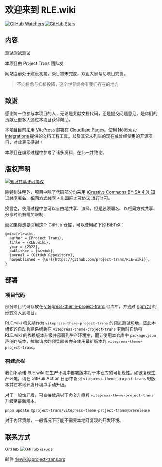 # 欢迎来到 **RLE.wiki**

[![GitHub Watchers][badge-gh-watch]][repo] [![GitHub
Stars][badge-gh-stars]][repo]

## 内容

测试测试测试

本项目由 Project Trans 团队发

网站当前处于建设初期，条目暂未完成，欢迎大家帮助项目完善。

> 不向焦虑与抑郁投降，这个世界终会有我们存在的地方

## 致谢

感谢每一位参与本项目的人，无论是贡献文档代码，还是提交问题意见，是你们的贡献让更多人通过本项目获得帮助。

本项目目前采用 [VitePress][vitepress-url] 部署在 [Cloudflare Pages][wiki-url]。使用 [Nólëbase
Integrations][nolebase-integrations-url] 提供的文档工程工具。以及其它未列举的现在或曾经使用的开源项目，对此表示感谢！

本项目在编写过程中参考了诸多资料，在此一并致谢。

## 版权声明

[![知识共享许可协议][cc-img]][cc-url]

除特别注明外，项目中除了代码部分均采用 [(Creative Commons BY-SA 4.0) 知识共享署名 - 相同方式共享 4.0
国际许可协议][cc-url] 进行许可。

换言之，使用过程中您可以自由地共享、演绎，但是必须署名、以相同方式共享、分享时没有附加限制，

而如果你想要引用这个 GitHub 仓库，可以使用如下的 BibTeX：

```plain
@misc{rlewiki,
  author = {Project Trans},
  title = {RLE.wiki},
  year = {2022},
  publisher = {GitHub},
  journal = {GitHub Repository},
  howpublished = {\url{https://github.com/project-trans/RLE-wiki}},
}
```

## 部署

### 项目代码

部分项目代码存放在
[vitepress-theme-project-trans](https://github.com/project-trans/vitepress-theme-project-trans)
仓库中，并通过 [npm
包](https://www.npmjs.com/package/@project-trans/vitepress-theme-project-trans)
的形式引入到项目。

RLE.wiki 将长期作为 `vitepress-theme-project-trans` 的预览测试场地，因此本组织的自动构建系统会在
`vitepress-theme-project-trans` 更新时自动将 RLE.wiki 的依赖版本升级并部署到生产环境中，而非使用本仓库中
`package.json` 声明的版本，拉取请求的预览部署亦会使用最新版本的 `vitepress-theme-project-trans`。

### 构建流程

我们不承诺 RLE.wiki 在生产环境中部署版本对于本仓库的可复现性。如欲复现生产环境，请在 GitHub Action 日志中查阅
`vitepress-theme-project-trans` 的版本并在本地开发环境中手动升级。

对于一般性开发，可直接使用以下命令升级将 `vitepress-theme-project-trans` 升级至最新版本。
```bash
pnpm update @project-trans/vitepress-theme-project-trans@prerelease
```

对于内容贡献，一般情况下可能不需要本地可复现的开发环境。

## 联系方式

GitHub [![GitHub
issues][badge-gh-issues]](https://github.com/project-trans/RLE-wiki/issues/new/choose)

邮件 <rlewiki@project-trans.org>

[badge-gh-issues]:
https://img.shields.io/github/issues/project-trans/RLE-wiki?style=flat-square
[badge-gh-stars]:
https://img.shields.io/github/stars/project-trans/RLE-wiki.svg?style=flat-square&label=Stars
[badge-gh-watch]:
https://img.shields.io/github/watchers/project-trans/RLE-wiki.svg?style=flat-square&label=Watch
[cc-img]: https://i.creativecommons.org/l/by-sa/4.0/88x31.png
[cc-url]: https://creativecommons.org/licenses/by-sa/4.0
[vitepress-url]: https://vitepress.dev
[nolebase-integrations-url]: https://nolebase-integrations.ayaka.io
[repo]: https://github.com/project-trans/RLE-wiki
[wiki-url]: https://rle.wiki
